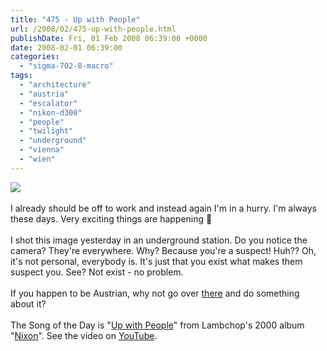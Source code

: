 ```yaml
---
title: "475 - Up with People"
url: /2008/02/475-up-with-people.html
publishDate: Fri, 01 Feb 2008 06:39:00 +0000
date: 2008-02-01 06:39:00
categories: 
  - "sigma-702-8-macro"
tags: 
  - "architecture"
  - "austria"
  - "escalator"
  - "nikon-d300"
  - "people"
  - "twilight"
  - "underground"
  - "vienna"
  - "wien"
---
```

<a href="https://d25zfm9zpd7gm5.cloudfront.net/1200x1200/2008/20080131_170745_ps.jpg" target="_blank"><img src="https://d25zfm9zpd7gm5.cloudfront.net/0600x0600/2008/20080131_170745_ps.jpg"/></a><br/><br/>I already should be off to work and instead again I'm in a hurry. I'm always these days. Very exciting things are happening 🙂<br/><br/>I shot this image yesterday in an underground station. Do you notice the camera? They're everywhere. Why? Because you're a suspect! Huh?? Oh, it's not personal, everybody is. It's just that you exist what makes them suspect you. See? Not exist - no problem.<br/><br/>If you happen to be Austrian, why not go over <a href="http://www.ueberwachungsstaat.at/" target="_blank">there</a> and do something about it?<br/><br/>The Song of the Day is "<a href="http://www.lambchop.info/lyrics/nixonlyrics.html" target="_blank">Up with People</a>" from Lambchop's 2000 album "<a href="http://www.amazon.com/Nixon-Lambchop/dp/B00003XA9R" target="_blank">Nixon</a>". See the video on <a href="http://www.youtube.com/watch?v=pbNVx9Y28rk" target="_blank">YouTube</a>.
